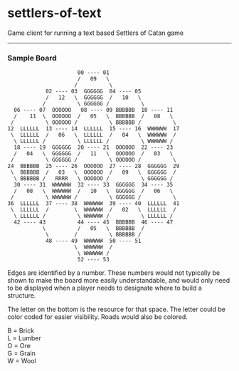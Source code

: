 # settlers-of-text
Game client for running a text based Settlers of Catan game

--------------------
### Sample Board
```
                      00 ---- 01
                      /   09   \
                     /          \
            02 ---- 03  GGGGGG  04 ---- 05
            /   12   \  GGGGGG  /   10   \
           /          \ GGGGGG /          \
  06 ---- 07  OOOOOO   08 ---- 09 BBBBBB  10 ---- 11
  /    11  \  OOOOOO  /   05   \  BBBBBB  /   08   \
 /          \ OOOOOO /          \ BBBBBB /          \
12  LLLLLL  13 ---- 14  LLLLLL  15 ---- 16  WWWWWW  17
 \  LLLLLL  /   06   \  LLLLLL  /   04   \  WWWWWW  /
  \ LLLLLL /          \ LLLLLL /          \ WWWWWW /
  18 ---- 19  GGGGGG  20 ---- 21  OOOOOO  22 ---- 23
  /   04   \  GGGGGG  /   11   \  OOOOOO  /   03   \
 /          \ GGGGGG /          \ OOOOOO /          \
24  BBBBBB  25 ---- 26  OOOOOO  27 ---- 28  GGGGGG  29
 \  BBBBBB  /   03   \  OOOOOO  /   09   \  GGGGGG  /
  \ BBBBBB /   RRRR   \ OOOOOO /          \ GGGGGG /
  30 ---- 31  WWWWWW  32 ---- 33  GGGGGG  34 ---- 35
  /   08   \  WWWWWW  /   10   \  GGGGGG  /   06   \
 /          \ WWWWWW /          \ GGGGGG /          \
36  LLLLLL  37 ---- 38  WWWWWW  39 ---- 40  LLLLLL  41
 \  LLLLLL  /        \  WWWWWW  /   02   \  LLLLLL  /
  \ LLLLLL /          \ WWWWWW /          \ LLLLLL /
  42 ---- 43          44 ---- 45  BBBBBB  46 ---- 47
           \          /   05   \  BBBBBB  /
            \        /          \ BBBBBB /
            48 ---- 49  WWWWWW  50 ---- 51
                     \  WWWWWW  /
                      \ WWWWWW /
                      52 ---- 53
```

Edges are identified by a number. These numbers would not typically be shown to make the board more easily understandable, and would only need to be displayed when a player needs to designate where to build a structure.

The letter on the bottom is the resource for that space. The letter could be color coded for easier visibility. Roads would also be colored.

B = Brick  
L = Lumber  
O = Ore  
G = Grain  
W = Wool  
